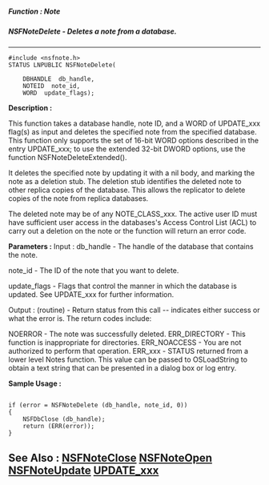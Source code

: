 ##### Function : Note
##### NSFNoteDelete - Deletes a note from a database.
---
```
#include <nsfnote.h>
STATUS LNPUBLIC NSFNoteDelete(

	DBHANDLE  db_handle,
	NOTEID  note_id,
	WORD  update_flags);
```
**Description :**

This function takes a database handle, note ID, and a WORD of UPDATE_xxx 
flag(s) as input and deletes the specified note from the specified database. 
This function only supports the set of 16-bit WORD options described in the 
entry UPDATE_xxx;  to use the extended 32-bit DWORD options, use the function 
NSFNoteDeleteExtended().

It deletes the specified note by updating it with a nil body, and marking the 
note as a deletion stub.  The deletion stub identifies the deleted note to 
other replica copies of the database.  This allows the replicator to delete 
copies of the note from replica databases. 

The deleted note may be of any NOTE_CLASS_xxx.  The active user ID must have 
sufficient user access in the databases's Access Control List (ACL) to carry 
out a deletion on the note or the function will return an error code.

**Parameters :**
Input :
db_handle  -  The handle of the database that contains the note.

note_id  -  The ID of the note that you want to delete.

update_flags  -  Flags that control the manner in which the database is updated.  See UPDATE_xxx for further information.

Output :
(routine)  -  Return status from this call -- indicates either success or what the error is. The return codes include:

NOERROR - The note was successfully deleted.
ERR_DIRECTORY - This function is inappropriate for directories.
ERR_NOACCESS - You are not authorized to perform that operation.
ERR_xxx - STATUS returned from a lower level Notes function.  This value can be passed to OSLoadString to obtain a text string that can be presented in a dialog box or log entry.



**Sample Usage :**
```

if (error = NSFNoteDelete (db_handle, note_id, 0))
{ 
    NSFDbClose (db_handle);
    return (ERR(error));
}
```
**See Also :**
[NSFNoteClose](/domino-c-api-docs/reference/Func/NSFNoteClose)
[NSFNoteOpen](/domino-c-api-docs/reference/Func/NSFNoteOpen)
[NSFNoteUpdate](/domino-c-api-docs/reference/Func/NSFNoteUpdate)
[UPDATE_xxx](/domino-c-api-docs/reference/Symb/UPDATE_xxx)
---
